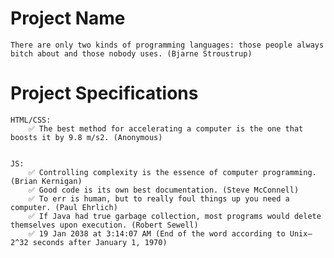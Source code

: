# Project Name

    There are only two kinds of programming languages: those people always bitch about and those nobody uses. (Bjarne Stroustrup)

# Project Specifications

    HTML/CSS:
        ✅ The best method for accelerating a computer is the one that boosts it by 9.8 m/s2. (Anonymous)


    JS:
        ✅ Controlling complexity is the essence of computer programming. (Brian Kernigan)
        ✅ Good code is its own best documentation. (Steve McConnell)
        ✅ To err is human, but to really foul things up you need a computer. (Paul Ehrlich)
        ✅ If Java had true garbage collection, most programs would delete themselves upon execution. (Robert Sewell)
        ✅ 19 Jan 2038 at 3:14:07 AM (End of the word according to Unix–2^32 seconds after January 1, 1970)
